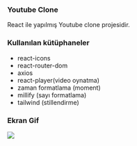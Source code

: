<h3>Youtube Clone</h3>

React ile yapılmış Youtube clone projesidir.

<h3> Kullanılan  kütüphaneler</h3>

- react-icons
- react-router-dom
- axios
- react-player(video oynatma)
- zaman formatlama (moment)
- millify (sayı formatlama)
- tailwind (stillendirme)

<h3>Ekran Gif</h3>

![](yt_clone-1.gif)
